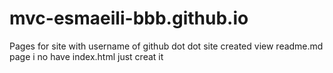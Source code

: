 # mvc-esmaeili-bbb.github.io
Pages for site with username of github dot dot
site created 
view readme.md page
i no have index.html
just creat it
